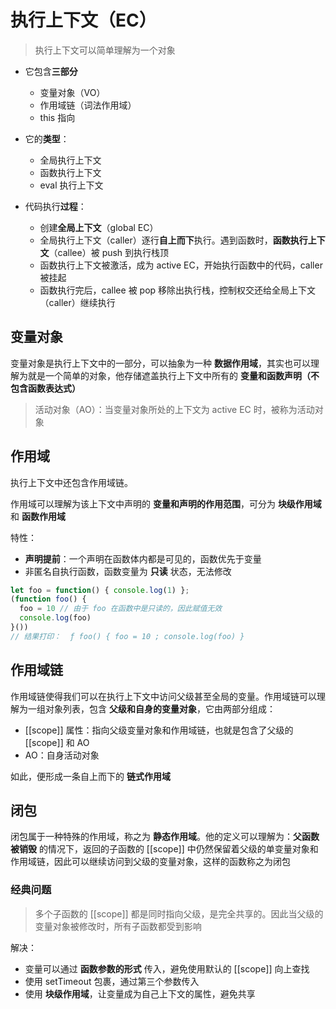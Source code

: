 # 执行上下文（EC）

>   执行上下文可以简单理解为一个对象

*   它包含**三部分**
    *   变量对象（VO）
    *   作用域链（词法作用域）
    *   this 指向

*   它的**类型**：
    *   全局执行上下文
    *   函数执行上下文
    *   eval 执行上下文
*   代码执行**过程**：
    *   创建**全局上下文**（global EC）
    *   全局执行上下文（caller）逐行**自上而下**执行。遇到函数时，**函数执行上下文**（callee）被 push 到执行栈顶
    *   函数执行上下文被激活，成为 active EC，开始执行函数中的代码，caller 被挂起
    *   函数执行完后，callee 被 pop 移除出执行栈，控制权交还给全局上下文（caller）继续执行



## 变量对象

变量对象是执行上下文中的一部分，可以抽象为一种 **数据作用域**，其实也可以理解为就是一个简单的对象，他存储遮盖执行上下文中所有的 **变量和函数声明（不包含函数表达式）**

>   活动对象（AO）：当变量对象所处的上下文为 active EC 时，被称为活动对象



## 作用域

执行上下文中还包含作用域链。

作用域可以理解为该上下文中声明的 **变量和声明的作用范围**，可分为 **块级作用域** 和 **函数作用域**

特性：

*   **声明提前**：一个声明在函数体内都是可见的，函数优先于变量
*   非匿名自执行函数，函数变量为 **只读** 状态，无法修改

```javascript
let foo = function() { console.log(1) };
(function foo() {
  foo = 10 // 由于 foo 在函数中是只读的，因此赋值无效
  console.log(foo)
}())
// 结果打印：  ƒ foo() { foo = 10 ; console.log(foo) }
```



## 作用域链

作用域链使得我们可以在执行上下文中访问父级甚至全局的变量。作用域链可以理解为一组对象列表，包含 **父级和自身的变量对象**，它由两部分组成：

*   [[scope]] 属性：指向父级变量对象和作用域链，也就是包含了父级的 [[scope]] 和 AO
*   AO：自身活动对象

如此，便形成一条自上而下的 **链式作用域**



## 闭包

闭包属于一种特殊的作用域，称之为 **静态作用域**。他的定义可以理解为：**父函数被销毁** 的情况下，返回的子函数的 [[scope]] 中仍然保留着父级的单变量对象和作用域链，因此可以继续访问到父级的变量对象，这样的函数称之为闭包

### 经典问题

>   多个子函数的 [[scope]] 都是同时指向父级，是完全共享的。因此当父级的变量对象被修改时，所有子函数都受到影响

解决：

*   变量可以通过 **函数参数的形式** 传入，避免使用默认的 [[scope]] 向上查找
*   使用 setTimeout 包裹，通过第三个参数传入
*   使用 **块级作用域**，让变量成为自己上下文的属性，避免共享